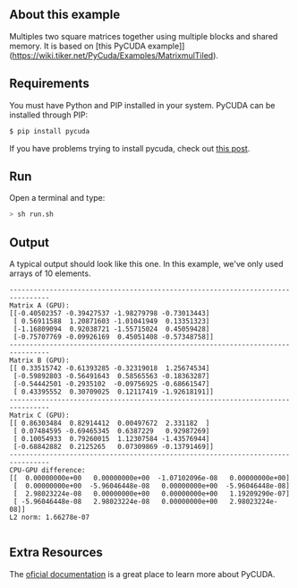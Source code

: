 ## About this example

Multiples two square matrices together using multiple blocks and shared memory. It is based on [this PyCUDA example]](https://wiki.tiker.net/PyCuda/Examples/MatrixmulTiled).

## Requirements

You must have Python and PIP installed in your system. PyCUDA can be installed through PIP:

```bash
$ pip install pycuda
```

If you have problems trying to install pycuda, check out [this post](https://wiki.tiker.net/PyCuda/Installation).

## Run

Open a terminal and type:

```bash
> sh run.sh
```


## Output

A typical output should look like this one. In this example, we've only used arrays of 10 elements.

```
--------------------------------------------------------------------------------
Matrix A (GPU):
[[-0.40502357 -0.39427537 -1.98279798 -0.73013443]
 [ 0.56911588  1.20871603 -1.01041949  0.13351323]
 [-1.16809094  0.92038721 -1.55715024  0.45059428]
 [-0.75707769 -0.09926169  0.45051408 -0.57348758]]
--------------------------------------------------------------------------------
Matrix B (GPU):
[[ 0.33515742 -0.61393285 -0.32319018  1.25674534]
 [-0.59892803 -0.56491643  0.58565563 -0.18363287]
 [-0.54442501 -0.2935102  -0.09756925 -0.68661547]
 [ 0.43395552  0.30709025  0.12117419 -1.92618191]]
--------------------------------------------------------------------------------
Matrix C (GPU):
[[ 0.86303484  0.82914412  0.00497672  2.331182  ]
 [ 0.07484595 -0.69465345  0.6387229   0.92987269]
 [ 0.10054933  0.79260015  1.12307584 -1.43576944]
 [-0.68842882  0.2125265   0.07309869 -0.13791469]]
--------------------------------------------------------------------------------
CPU-GPU difference:
[[  0.00000000e+00   0.00000000e+00  -1.07102096e-08   0.00000000e+00]
 [  0.00000000e+00  -5.96046448e-08   0.00000000e+00  -5.96046448e-08]
 [  2.98023224e-08   0.00000000e+00   0.00000000e+00   1.19209290e-07]
 [ -5.96046448e-08   2.98023224e-08   0.00000000e+00   2.98023224e-08]]
L2 norm: 1.66278e-07


```

## Extra Resources

The [oficial documentation](https://developer.nvidia.com/pycuda) is a great place to learn more about PyCUDA.
